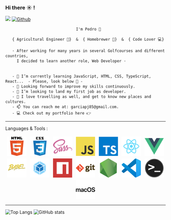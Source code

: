 ### Hi there ☀️ ! 
![](https://visitor-badge.laobi.icu/badge?page_id=PedroJRGarcia.PedroJRGarcia)
[![Github](https://img.shields.io/github/followers/PedroJRGarcia?label=Follow&style=social)](https://github.com/PedroJRGarcia)

                                              
                                   I'm Pedro 🌵

       { Agricultural Engineer 🌺}  &  { Homebrewer 🍺}  &  { Code Lover 💻}
  
       · After working for many years in several Golfcourses and different countries, 
         I decided to learn another role, Web Developer ·


       - 🌱 I’m currently learning JavaScript, HTML, CSS, TypeScript, React...  - Please, look below 👀 -
       - 🔭 Looking forward to improve my skills continuously.
       - 👯 I’m looking to land my first job as developer.
       - 🚀 I love travelling as well, and get to know new places and cultures.
       - 📫 You can reach me at: garciapj85@gmail.com.
       - 💻 Check out my portfolio here 👉 
             
  <hr style="height:0.1px; color:#4169e1;" />  
  
  Languages & Tools : 
  
  <p align="center">
  <a href="https://developer.mozilla.org/en-US/docs/Web/HTML"><img src="https://raw.githubusercontent.com/github/explore/80688e429a7d4ef2fca1e82350fe8e3517d3494d/topics/html/html.png" alt="HTML" height="60" style="vertical-align:top; margin:4px"></a>
  <img src="https://raw.githubusercontent.com/github/explore/80688e429a7d4ef2fca1e82350fe8e3517d3494d/topics/css/css.png" alt="CSS" height="60" style="vertical-align:top; margin:4px">
  <img src="https://raw.githubusercontent.com/github/explore/80688e429a7d4ef2fca1e82350fe8e3517d3494d/topics/sass/sass.png" alt="SASS" height="60"   style="vertical-align:top; margin:4px">
  <img src="https://raw.githubusercontent.com/github/explore/80688e429a7d4ef2fca1e82350fe8e3517d3494d/topics/javascript/javascript.png" alt="JavaScript"   height="60" style="vertical-align:top; margin:4px">
  <img src="https://raw.githubusercontent.com/github/explore/80688e429a7d4ef2fca1e82350fe8e3517d3494d/topics/typescript/typescript.png" alt="TypeScript" height="60" style="vertical-align:top; margin:4px">
  <img src="https://raw.githubusercontent.com/github/explore/80688e429a7d4ef2fca1e82350fe8e3517d3494d/topics/react/react.png" alt="React" height="60" style="vertical-align:top; margin:4px">
  <img src="https://raw.githubusercontent.com/github/explore/80688e429a7d4ef2fca1e82350fe8e3517d3494d/topics/vue/vue.png" alt="Vue" height="60" style="vertical-align:top; margin:4px">
  <img src="https://raw.githubusercontent.com/github/explore/80688e429a7d4ef2fca1e82350fe8e3517d3494d/topics/babel/babel.png" alt="Babel" height="60" style="vertical-align:top; margin:4px">
  <img src="https://raw.githubusercontent.com/github/explore/80688e429a7d4ef2fca1e82350fe8e3517d3494d/topics/webpack/webpack.png" alt="WebPack" height="60" style="vertical-align:top; margin:4px">
  <img src="https://raw.githubusercontent.com/github/explore/80688e429a7d4ef2fca1e82350fe8e3517d3494d/topics/npm/npm.png" alt="npm" height="60" style="vertical-align:top; margin:4px">
  <img src="https://raw.githubusercontent.com/github/explore/80688e429a7d4ef2fca1e82350fe8e3517d3494d/topics/git/git.png" alt="Git" height="60" style="vertical-align:top; margin:4px">
    <img src="https://raw.githubusercontent.com/github/explore/80688e429a7d4ef2fca1e82350fe8e3517d3494d/topics/nodejs/nodejs.png" alt="NodeJS" height="60" style="vertical-align:top; margin:4px">
  <img src="https://raw.githubusercontent.com/github/explore/80688e429a7d4ef2fca1e82350fe8e3517d3494d/topics/visual-studio-code/visual-studio-code.png"     alt="VS Code" height="60" style="vertical-align:top; margin:4px">
  <img src="https://raw.githubusercontent.com/github/explore/80688e429a7d4ef2fca1e82350fe8e3517d3494d/topics/terminal/terminal.png" alt="Terminal" height="60" style="vertical-align:top; margin:4px">
  <img src="https://raw.githubusercontent.com/github/explore/80688e429a7d4ef2fca1e82350fe8e3517d3494d/topics/macos/macos.png" alt="MacOS" height="60" style="vertical-align:top; margin:4px">
  </p>
  
<hr style="height:0.1px; color:#4169e1;" /> 

  <p align="center" style="vertical-align:top; margin:4px">
  
  ![Top Langs](https://github-readme-stats.vercel.app/api/top-langs/?username=PedroJRGarcia&theme=tokyonight)
  ![GitHub stats](https://github-readme-stats.vercel.app/api?username=PedroJRGarcia&show_icons=true&theme=tokyonight)
  
  </p>
